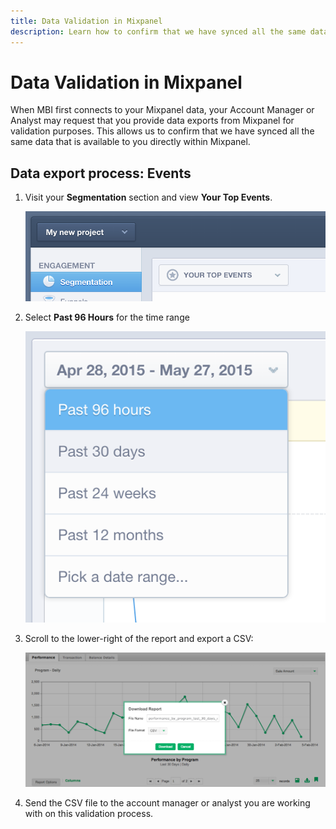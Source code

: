 ```yaml
---
title: Data Validation in Mixpanel
description: Learn how to confirm that we have synced all the same data that is available to you directly within Mixpanel.
---
```

# Data Validation in Mixpanel

When MBI first connects to your Mixpanel data, your Account Manager or Analyst may request that you provide data exports from Mixpanel for validation purposes. This allows us to confirm that we have synced all the same data that is available to you directly within Mixpanel.

## Data export process: Events

1. Visit your **Segmentation** section and view **Your Top Events**.

    ![](../../../assets/your-top-events.png)

1. Select **Past 96 Hours** for the time range

    ![](../../../assets/past-96-hours.png)

1. Scroll to the lower-right of the report and export a CSV:

    ![](../../../assets/export-csv-mixpanel.png)

1. Send the CSV file to the account manager or analyst you are working with on this validation process.
